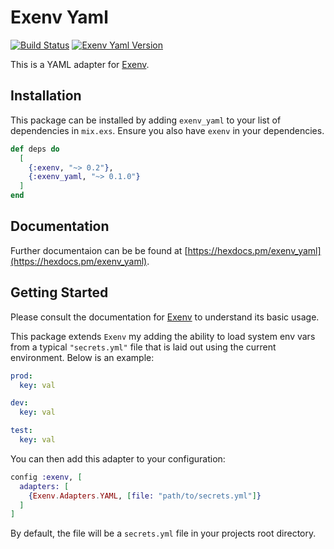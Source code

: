 # Exenv Yaml

[![Build Status](https://travis-ci.org/nsweeting/exenv_yaml.svg?branch=master)](https://travis-ci.org/nsweeting/exenv_yaml)
[![Exenv Yaml Version](https://img.shields.io/hexpm/v/exenv_yaml.svg)](https://hex.pm/packages/exenv_yaml)

This is a YAML adapter for [Exenv](https://github.com/nsweeting/exenv).

## Installation

This package can be installed by adding `exenv_yaml` to your list of dependencies in `mix.exs`. Ensure you also have `exenv` in your dependencies.

```elixir
def deps do
  [
    {:exenv, "~> 0.2"},
    {:exenv_yaml, "~> 0.1.0"}
  ]
end
```

## Documentation

Further documentaion can be be found at [https://hexdocs.pm/exenv_yaml](https://hexdocs.pm/exenv_yaml).

## Getting Started

Please consult the documentation for [Exenv](https://github.com/nsweeting/exenv) to
understand its basic usage.

This package extends `Exenv` my adding the ability to load system env vars from a typical `"secrets.yml"` file that is laid out using the current environment. Below is an
example:

```yml
prod:
  key: val

dev:
  key: val

test:
  key: val
```

You can then add this adapter to your configuration:

```elixir
config :exenv, [
  adapters: [
    {Exenv.Adapters.YAML, [file: "path/to/secrets.yml"]}
  ]
]
```

By default, the file will be a `secrets.yml` file in your projects root directory.
